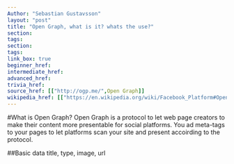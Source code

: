 ```yaml
---
Author: "Sebastian Gustavsson"
layout: "post"
title: "Open Graph, what is it? whats the use?"
section:
tags:
section:
tags:
link_box: true
beginner_href:
intermediate_href:
advanced_href:
trivia_href:
source_href: [["http://ogp.me/",Open Graph]]
wikipedia_href: [["https://en.wikipedia.org/wiki/Facebook_Platform#Open_Graph_protocol",Open Graph a part of the Facebook Platform]]
---
```


#What is Open Graph?
Open Graph is a protocol to let web page creators to make their content more presentable for social platforms. You ad meta-tags to your pages to let platforms scan your site and present accoirding to the protocol.


##Basic data
title, type, image, url




